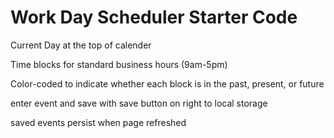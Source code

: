 # Work Day Scheduler Starter Code

Current Day at the top of calender

Time blocks for standard business hours (9am-5pm)

Color-coded to indicate whether each block is in the past, present, or future

enter event and save with save button on right to local storage

saved events persist when page refreshed 

